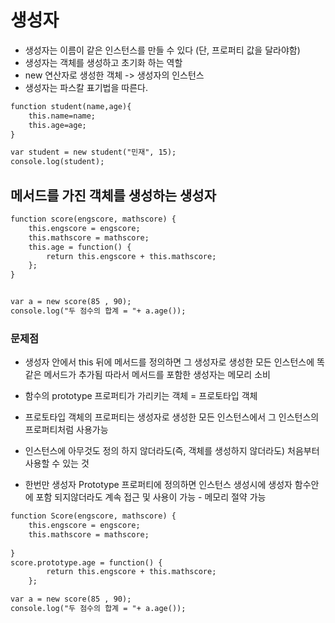 # 생성자

* 생성자는 이름이 같은 인스턴스를 만들 수 있다 (단, 프로퍼티 값을 달라야함)
* 생성자는 객체를 생성하고 초기화 하는 역할
*  new 연산자로 생성한 객체 -> 생성자의 인스턴스
* 생성자는 파스칼 표기법을 따른다.


~~~html
function student(name,age){
    this.name=name;
    this.age=age;
}

var student = new student("민재", 15);
console.log(student);
~~~

## 메서드를 가진 객체를 생성하는 생성자

~~~html
function score(engscore, mathscore) {
	this.engscore = engscore;
	this.mathscore = mathscore;
	this.age = function() {
		return this.engscore + this.mathscore;
	};  
}


var a = new score(85 , 90);
console.log("두 점수의 합계 = "+ a.age());
~~~

### 문제점

* 생성자 안에서 this 뒤에 메서드를 정의하면 그 생성자로 생성한 모든 인스턴스에 똑같은 메서드가 추가됨 따라서 메서드를 포함한 생성자는 메모리 소비


* 함수의 prototype 프로퍼티가 가리키는 객체 = 프로토타입 객체
* 프로토타입 객체의 프로퍼티는 생성자로 생성한 모든 인스턴스에서 그 인스턴스의 프로퍼티처럼 사용가능
* 인스턴스에 아무것도 정의 하지 않더라도(즉, 객체를 생성하지 않더라도) 처음부터 사용할 수 있는 것
* 한번만 생성자 Prototype 프로퍼티에 정의하면 인스턴스 생성시에 생성자 함수안에 포함 되지않더라도 계속 접근 및 사용이 가능 - 메모리 절약 가능

~~~html
function Score(engscore, mathscore) {
	this.engscore = engscore;
	this.mathscore = mathscore;
	
}
score.prototype.age = function() {
		return this.engscore + this.mathscore;
	};  

var a = new score(85 , 90);
console.log("두 점수의 합계 = "+ a.age());
~~~

